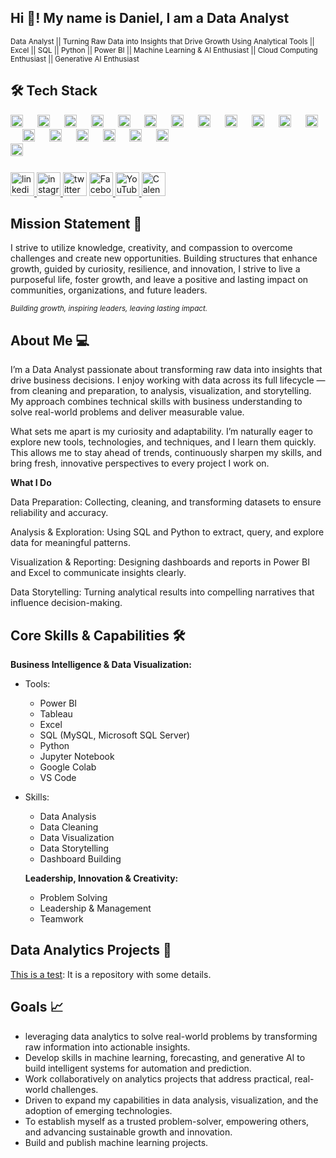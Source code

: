 <h2 align="left">Hi 👋! My name is Daniel, I am a Data Analyst</h2>

<small>Data Analyst || Turning Raw Data into Insights that Drive Growth Using Analytical Tools || Excel || SQL || Python || Power BI || Machine Learning & AI Enthusiast || Cloud Computing Enthusiast || Generative AI Enthusiast</small>



###

## 🛠️ Tech Stack  

<div align="left">
  <!-- Programming -->
  <img src="https://cdn.jsdelivr.net/gh/devicons/devicon/icons/python/python-original.svg" height="20" alt="Python logo" />
  <img width="15" />
  <img src="https://cdn.jsdelivr.net/gh/devicons/devicon/icons/vscode/vscode-original.svg" height="20" alt="VS Code logo" /> 
  <img width="15" />
  <img src="https://upload.wikimedia.org/wikipedia/commons/3/38/Jupyter_logo.svg" height="20" alt="Jupyter Notebook logo" />
  <img width="15" />
  <img src="https://colab.research.google.com/img/colab_favicon_256px.png" height="20" alt="Google Colab logo" />

  <!-- Databases -->
  <img width="15" />
  <img src="https://cdn.jsdelivr.net/gh/devicons/devicon/icons/microsoftsqlserver/microsoftsqlserver-plain.svg" height="20" alt="Microsoft SQL Server logo" />
  <img width="15" />
  <img src="https://cdn.jsdelivr.net/gh/devicons/devicon/icons/mysql/mysql-original.svg" height="20" alt="MySQL logo" />

  <!-- BI & Visualization -->
  <img width="15" />
  <img src="https://upload.wikimedia.org/wikipedia/commons/c/cf/New_Power_BI_Logo.svg" height="20" alt="Power BI logo" />
  <img width="15" />
  <img src="https://cdn.worldvectorlogo.com/logos/tableau-software.svg" height="20" alt="Tableau logo" />
  <img width="15" />
  <img src="https://upload.wikimedia.org/wikipedia/commons/7/73/Microsoft_Excel_2013-2019_logo.svg" height="20" alt="Excel logo" />


  <!-- Tools -->
  <img width="15" />
  <img src="https://www.pngkey.com/png/detail/265-2659706_integrate-quickbooks-online-quickbooks-logo-transparent.png" height="20" alt="QuickBooks logo" />

  <!-- Machine Learning -->
   <!-- Scikit-learn (fixed) -->
  <img width="15" />
  <img src="https://scikit-learn.org/stable/_static/scikit-learn-logo-small.png" height="20" alt="Scikit-learn logo" />
  <img width="15" />
  <img src="https://upload.wikimedia.org/wikipedia/commons/2/2d/Tensorflow_logo.svg" height="20" alt="TensorFlow logo" />
  <img width="15" />
  <img src="https://pytorch.org/assets/images/pytorch-logo.png" height="20" alt="PyTorch logo" />

  <!-- Cloud -->
  <img width="15" />
  <img src="https://upload.wikimedia.org/wikipedia/commons/9/93/Amazon_Web_Services_Logo.svg" height="20" alt="AWS logo" />
  <img width="15" />
  <img src="https://upload.wikimedia.org/wikipedia/commons/f/fa/Microsoft_Azure.svg" height="20" alt="Azure logo" />


  <!-- Generative AI -->
  <img width="15" />
  <img src="https://seeklogo.com/images/O/openai-logo-8B9BFEDC26-seeklogo.com.png" height="20" alt="OpenAI logo" />
  <img width="15" />
  <img src="https://upload.wikimedia.org/wikipedia/commons/3/31/Adobe_Express_logo.svg" height="20" alt="Adobe Firefly logo" />
  <img width="15" />
  <img src="https://raw.githubusercontent.com/simple-icons/simple-icons/main/icons/openai.svg" height="20" alt="OpenAI logo" />

</div>  

<!-- Google Bard (fixed: using Gemini logo instead since Bard rebranded) -->
  <img src="https://cdn.icon-icons.com/icons2/3915/PNG/512/gemini_logo_icon_249662.png" height="20" alt="Google Gemini (Bard) logo" />
  <img width="15" />




###

<div align="left">
  <a href="https://www.linkedin.com/in/daddyselby/" target="_blank">
    <img src="https://img.shields.io/static/v1?message=Connect&logo=linkedin&label=LinkedIn&color=d6ce93&logoColor=white&labelColor=0077B5&style=flat" height="38" alt="linkedin logo"  />
      <!-- Instagram-->
  </a>
    <a href="https://www.instagram.com/daddyselbyds/" target="_blank">
  <img src="https://img.shields.io/static/v1?message=Connect&logo=instagram&label=Instagram&color=d6ce93&logoColor=white&labelColor=fb6f92&style=flat" height="38" alt="instagram logo"  />

   </a>
  <img src="https://img.shields.io/static/v1?message=Tweet&logo=twitter&label=Twitter&color=d6ce93&logoColor=white&labelColor=1DA1F2&style=flat" height="38" alt="twitter logo"  />
  <!-- Facebook -->
   </a>
    <a href="https://web.facebook.com/daniel.addyselby" target="_blank">
<img src="https://img.shields.io/static/v1?message=Connect&logo=facebook&label=Facebook&color=d6ce93&logoColor=white&labelColor=1877F2&style=flat" height="38" alt="Facebook logo" />

<!-- YouTube -->
<img src="https://img.shields.io/static/v1?message=Subscribe&logo=youtube&label=YouTube&color=d6ce93&logoColor=white&labelColor=FF0000&style=flat" height="38" alt="YouTube logo" />

<!-- Calendly -->
<a href="https://calendly.com/daddyselby" target="_blank">
  <img src="https://img.shields.io/static/v1?message=Schedule&logo=calendly&label=Calendly&color=d6ce93&logoColor=white&labelColor=00a2ff&style=flat" height="38" alt="Calendly logo" />
</a>

 </div>

### 

## Mission Statement 🎯 

I strive to utilize knowledge, creativity, and compassion to overcome challenges and create new opportunities. 
Building structures that enhance growth, guided by curiosity, resilience, and innovation, I strive to live a purposeful life, foster growth, and leave a positive and lasting impact on communities, organizations, and future leaders.

<sub>*Building growth, inspiring leaders, leaving lasting impact.*</sub>

 
###

## About Me :computer:

I’m a Data Analyst passionate about transforming raw data into insights that drive business decisions. I enjoy working with data across its full lifecycle — from cleaning and preparation, to analysis, visualization, and storytelling. My approach combines technical skills with business understanding to solve real-world problems and deliver measurable value.

What sets me apart is my curiosity and adaptability. I’m naturally eager to explore new tools, technologies, and techniques, and I learn them quickly. This allows me to stay ahead of trends, continuously sharpen my skills, and bring fresh, innovative perspectives to every project I work on.

**What I Do**

Data Preparation: Collecting, cleaning, and transforming datasets to ensure reliability and accuracy.

Analysis & Exploration: Using SQL and Python to extract, query, and explore data for meaningful patterns.

Visualization & Reporting: Designing dashboards and reports in Power BI and Excel to communicate insights clearly.

Data Storytelling: Turning analytical results into compelling narratives that influence decision-making.


## Core Skills & Capabilities :hammer_and_wrench: 

**Business Intelligence & Data Visualization:**
- Tools:
  - Power BI
  - Tableau
  - Excel
  - SQL (MySQL, Microsoft SQL Server)
  - Python
  - Jupyter Notebook
  - Google Colab
  - VS Code
- Skills:
  - Data Analysis
  - Data Cleaning
  - Data Visualization
  - Data Storytelling
  - Dashboard Building
  


  **Leadership, Innovation & Creativity:**
  - Problem Solving
  - Leadership & Management
  - Teamwork


## Data Analytics Projects :notebook:
[This is a test](https://github.com/DanielSelby/test): It is a repository with some details.




## Goals  📈
* leveraging data analytics to solve real-world problems by transforming raw information into actionable insights.
* Develop skills in machine learning, forecasting, and generative AI to build intelligent systems for automation and prediction.
* Work collaboratively on analytics projects that address practical, real-world challenges.
* Driven to expand my capabilities in data analysis, visualization, and the adoption of emerging technologies.
* To establish myself as a trusted problem-solver, empowering others, and advancing sustainable growth and innovation.
* Build and publish machine learning projects.
